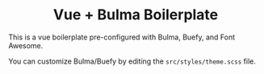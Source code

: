 <h1 align="center">
Vue + Bulma Boilerplate
</h1>


  This is a vue boilerplate pre-configured with Bulma, Buefy, and Font Awesome.
  
  You can customize Bulma/Buefy by editing the `src/styles/theme.scss` file.
